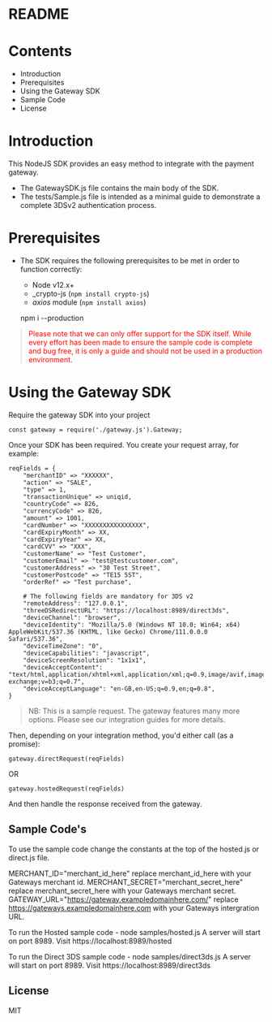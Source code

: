 # README

# Contents
- Introduction
- Prerequisites
- Using the Gateway SDK
- Sample Code
- License

# Introduction
This NodeJS SDK provides an easy method to integrate with the payment gateway.
 - The GatewaySDK.js file contains the main body of the SDK.
 - The tests/Sample.js file is intended as a minimal guide to demonstrate a complete 3DSv2 authentication process.

# Prerequisites
- The SDK requires the following prerequisites to be met in order to function correctly:
    - Node v12.x+
	- _crypto-js (`npm install crypto-js`)
    - _axios_ module (`npm install axios`)

	npm i --production

> <span style="color: red">Please note that we can only offer support for the SDK itself. While every effort has been made to ensure the sample code is complete and bug free, it is only a guide and should not be used in a production environment.</span>

# Using the Gateway SDK

Require the gateway SDK into your project

```
const gateway = require('./gateway.js').Gateway;
```

Once your SDK has been required. You create your request array, for example:
```
reqFields = {
	"merchantID" => "XXXXXX",
	"action" => "SALE",
	"type" => 1,
	"transactionUnique" => uniqid,
	"countryCode" => 826,
	"currencyCode" => 826,
	"amount" => 1001,
	"cardNumber" => "XXXXXXXXXXXXXXXX",
	"cardExpiryMonth" => XX,
	"cardExpiryYear" => XX,
	"cardCVV" => "XXX",
	"customerName" => "Test Customer",
	"customerEmail" => "test@testcustomer.com",
	"customerAddress" => "30 Test Street",
	"customerPostcode" => "TE15 5ST",
	"orderRef" => "Test purchase",

	# The following fields are mandatory for 3DS v2
	"remoteAddress": "127.0.0.1",
	"threeDSRedirectURL": "https://localhost:8989/direct3ds",
	"deviceChannel": "browser",
	"deviceIdentity": "Mozilla/5.0 (Windows NT 10.0; Win64; x64) AppleWebKit/537.36 (KHTML, like Gecko) Chrome/111.0.0.0 Safari/537.36",
	"deviceTimeZone": "0",
	"deviceCapabilities": "javascript",
	"deviceScreenResolution": "1x1x1",
	"deviceAcceptContent": "text/html,application/xhtml+xml,application/xml;q=0.9,image/avif,image/webp,image/apng,*/*;q=0.8,application/signed-exchange;v=b3;q=0.7",
	"deviceAcceptLanguage": "en-GB,en-US;q=0.9,en;q=0.8",
}

```
> NB: This is a sample request. The gateway features many more options. Please see our integration guides for more details.

Then, depending on your integration method, you'd either call (as a promise):

```
gateway.directRequest(reqFields)
```

OR

```
gateway.hostedRequest(reqFields)
```

And then handle the response received from the gateway.


Sample Code's
----

To use the sample code change the constants at the top of the hosted.js or direct.js file.

MERCHANT_ID="merchant_id_here" replace merchant_id_here with your Gateways merchant id.
MERCHANT_SECRET="merchant_secret_here" replace merchant_secret_here with your Gateways merchant secret.
GATEWAY_URL="https://gateway.exampledomainhere.com/" replace https://gateways.exampledomainhere.com with your Gateways intergration URL.

To run the Hosted sample code - node samples/hosted.js
A server will start on port 8989. Visit https://localhost:8989/hosted

To run the Direct 3DS sample code - node samples/direct3ds.js
A server will start on port 8989. Visit https://localhost:8989/direct3ds

License
----
MIT
